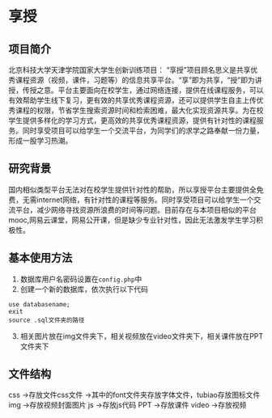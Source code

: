 # 享授
## 项目简介
北京科技大学天津学院国家大学生创新训练项目：
“享授”项目顾名思义是共享优秀课程资源（视频，课件，习题等）的信息共享平台。“享”即为共享，“授”即为讲授，传授之意。平台主要面向在校学生，通过网络连接，提供在线课程服务，可以有效帮助学生线下复习，更有效的共享优秀课程资源，还可以提供学生自主上传优秀课程的权限，节省学生搜索资源时间和检索困难，最大化实现资源共享。为在校学生提供多样化的学习方式，更高效的共享优秀课程资源，提供有针对性的课程服务。同时享受项目可以给学生一个交流平台，为同学们的求学之路奉献一份力量，形成一股学习热潮。
## 研究背景
国内相似类型平台无法对在校学生提供针对性的帮助，所以享授平台主要提供全免费，无需internet网络，有针对性的课程等服务。同时享受项目可以给学生一个交流平台，减少网络寻找资源所浪费的时间等问题。目前存在与本项目相似的平台mooc,网易云课堂，网易公开课，但是缺少专业针对性，因此无法激发学生学习积极性。

## 基本使用方法
1. 数据库用户名密码设置在`config.php`中
2. 创建一个新的数据库，依次执行以下代码
```
use databasename;
exit
source .sql文件夹的路径
```
3. 相关图片放在img文件夹下，相关视频放在video文件夹下，相关课件放在PPT文件夹下
## 文件结构
css    ->存放文件css文件
       ->其中的font文件夹存放字体文件，tubiao存放图标文件
img    ->存放视频封面图片
js     ->存放js代码
PPT    ->存放课件
video  ->存放视频

